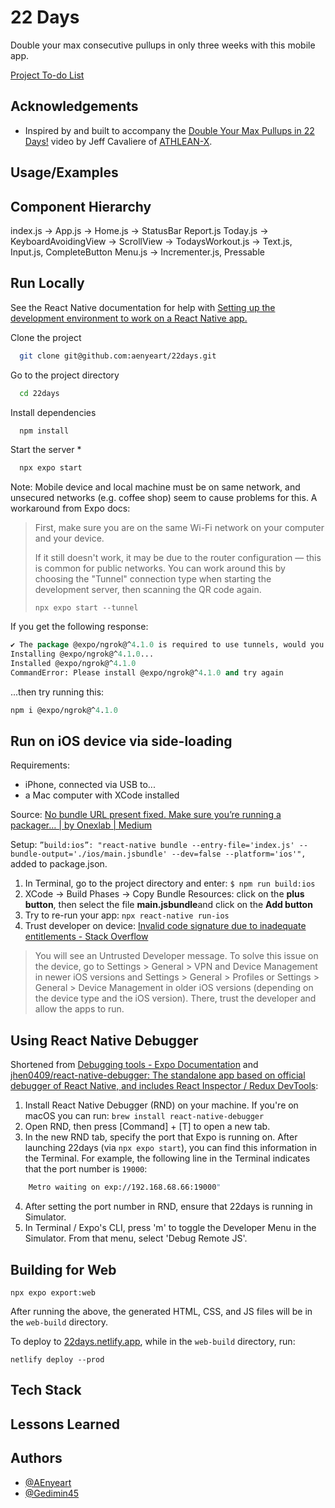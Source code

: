 
# 22 Days

Double your max consecutive pullups in only three weeks with this mobile app.

[Project To-do List](./TODO.md)

## Acknowledgements

- Inspired by and built to accompany the [Double Your Max Pullups in 22 Days!](https://youtu.be/eb7tgP7Bla8) video by Jeff Cavaliere of [ATHLEAN-X](http://youtube.com/user/jdcav24).

## Usage/Examples

<!-- ```javascript
import Component from 'my-project'

function App() {
  return <Component />
}
``` -->

## Component Hierarchy

index.js -> App.js -> Home.js ->
 StatusBar
 Report.js
 Today.js -> KeyboardAvoidingView -> ScrollView -> TodaysWorkout.js
  -> Text.js, Input.js, CompleteButton
 Menu.js -> Incrementer.js, Pressable


## Run Locally

See the React Native documentation for help with [Setting up the development environment to work on a React Native app.](https://reactnative.dev/docs/environment-setup)

Clone the project

```bash
  git clone git@github.com:aenyeart/22days.git
```

Go to the project directory

```bash
  cd 22days
```

Install dependencies

```bash
  npm install
```

Start the server *

```bash
  npx expo start
```

 Note: Mobile device and local machine must be on same network, and unsecured networks (e.g. coffee shop) seem to cause problems for this.
 A workaround from Expo docs:
 > First, make sure you are on the same Wi-Fi network on your computer and your device.
>
> If it still doesn't work, it may be due to the router configuration — this is common for public networks. You can work around this by choosing the "Tunnel" connection type when starting the development server, then scanning the QR code again.
>
> `npx expo start --tunnel`

If you get the following response:

``` cl
✔ The package @expo/ngrok@^4.1.0 is required to use tunnels, would you like to install it globally? … yes
Installing @expo/ngrok@^4.1.0...
Installed @expo/ngrok@^4.1.0
CommandError: Please install @expo/ngrok@^4.1.0 and try again
```

...then try running this:

``` cl
npm i @expo/ngrok@^4.1.0
```

## Run on iOS device via side-loading

Requirements:

- iPhone, connected via USB to...
- a Mac computer with XCode installed

Source: [No bundle URL present fixed. Make sure you’re running a packager… | by Onexlab | Medium](https://onexlab-io.medium.com/no-bundle-url-present-fixed-ca2688a80f66)

Setup: `”build:ios”: "react-native bundle --entry-file='index.js' --bundle-output='./ios/main.jsbundle' --dev=false --platform='ios'",` added to package.json.

1. In Terminal, go to the project directory and enter: `$ npm run build:ios`
2. XCode -> Build Phases -> Copy Bundle Resources: click on the **plus button**, then select the file **main.jsbundle**and click on the **Add button**
3. Try to re-run your app: `npx react-native run-ios`
4. Trust developer on device: [Invalid code signature due to inadequate entitlements - Stack Overflow](https://stackoverflow.com/questions/61865231/invalid-code-signature-due-to-inadequate-entitlements)

> You will see an Untrusted Developer message.
> To solve this issue on the device, go to Settings > General > VPN and Device Management in newer iOS versions and Settings > General > Profiles or Settings > General > Device Management in older iOS versions (depending on the device type and the iOS version).
> There, trust the developer and allow the apps to run.

## Using React Native Debugger

Shortened from [Debugging tools - Expo Documentation](https://docs.expo.dev/debugging/tools/#react-native-debugger) and [jhen0409/react-native-debugger: The standalone app based on official debugger of React Native, and includes React Inspector / Redux DevTools](https://github.com/jhen0409/react-native-debugger#documentation):

1. Install React Native Debugger (RND) on your machine. If you're on macOS you can run: `brew install react-native-debugger`
2. Open RND, then press [Command] + [T] to open a new tab.
3. In the new RND tab, specify the port that Expo is running on. After launching 22days (via `npx expo start`), you can find this information in the Terminal. For example, the following line in the Terminal indicates that the port number is `19000`:

  ``` bash
      Metro waiting on exp://192.168.68.66:19000"
  ```

4. After setting the port number in RND, ensure that 22days is running in Simulator.
5. In Terminal / Expo's CLI, press 'm' to toggle the Developer Menu in the Simulator. From that menu, select 'Debug Remote JS'.


## Building for Web

```shell
npx expo export:web
```

After running the above, the generated HTML, CSS, and JS files will be in the `web-build` directory.

To deploy to [22days.netlify.app](https://22days.netlify.app/), while in the `web-build` directory, run:

```shell
netlify deploy --prod
```

## Tech Stack

<!-- **Client:** React Native, Redux, TailwindCSS

**Server:** Node, Express -->

## Lessons Learned

<!-- What did you learn while building this project? What challenges did you face and how did you overcome them? -->

## Authors

- [@AEnyeart](https://www.github.com/AEnyeart)
- [@Gedimin45](https://www.github.com/Gedimin45)
